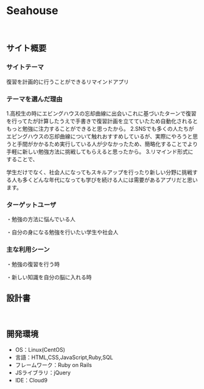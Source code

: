 # Seahouse
​
## サイト概要
### サイトテーマ
復習を計画的に行うことができるリマインドアプリ

### テーマを選んだ理由


1.高校生の時にエビングハウスの忘却曲線に出会いこれに基づいたターンで復習を行ってたが計算したうえで手書きで復習計画を立てていたため自動化されるともっと勉強に注力することができると思ったから。
2.SNSでも多くの人たちがエピングハウスの忘却曲線について触れおすすめしているが、実際にやろうと思うと手間がかかるため実行している人が少なかったため、簡略化することでより手軽に新しい勉強方法に挑戦してもらえると思ったから。
3.リマインド形式にすることで、

学生だけでなく、社会人になってもスキルアップを行ったり新しい分野に挑戦する人も多くどんな年代になっても学びを続ける人には需要があるアプリだと思います。

### ターゲットユーザ

・勉強の方法に悩んでいる人

・自分の身になる勉強を行いたい学生や社会人
​
### 主な利用シーン

・勉強の復習を行う時

・新しい知識を自分の脳に入れる時

## 設計書

​
## 開発環境
- OS：Linux(CentOS)
- 言語：HTML,CSS,JavaScript,Ruby,SQL
- フレームワーク：Ruby on Rails
- JSライブラリ：jQuery
- IDE：Cloud9
​
